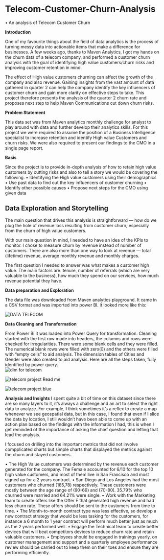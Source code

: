 # Telecom-Customer-Churn-Analysis
•	An analysis of Telecom Customer Churn


**Introduction**

One of my favourite things about the field of data analytics is the process of turning messy data into actionable items that make a difference for businesses. A few weeks ago, thanks to Maven Analytics, I got my hands on the churn data of a telecom company, and performed a customer churn analysis with the goal of identifying high value customers/churn risks and improving customer retention in mind.

The effect of High value customers churning can affect the growth of the company and also revenue. Gaining insights from the vast amount of data gathered in quarter 2 can help the company identify the key influencers of customer churn and gain more clarity on effective steps to take. This project therefore presents the analysis of the quarter 2 churn rate and proposes next step to help Maven Communications cut down churn risks.


**Problem Statement**

This data set was from Maven analytics monthly challenge for analyst to play around with data and further develop their analytics skills. For this project we were required to assume the position of a Business Intelligence specialist to increase retention and identify High value Customers and churn risks. We were also required to present our findings to the CMO in a single page report.


**Basis**

Since the project is to provide in-depth analysis of how to retain high value customers by cutting risks and also to tell a story we would be covering the following.
•	Identifying the High value customers using their demographics 
•	Use past data to find out the key influencers of customer churning 
•	Identify other possible causes
•	Propose next steps for the CMO using given data

## Data Exploration and Storytelling

The main question that drives this analysis is straightforward — how do we plug the hole of revenue loss resulting from customer churn, especially from the churn of high value customers.

With our main question in mind, I needed to have an idea of the KPIs to monitor. I chose to measure churn by revenue instead of number of customers. There are also more than one way to look at revenue — total (lifetime) revenue, average monthly revenue and monthly charges.

The first question I needed to answer was what makes a customer high value. The main factors are: tenure, number of referrals (which are very valuable to the business), how much they spend on our services, how much revenue potential they have. 

**Data preparation and Exploration**

The data file was downloaded from Maven analytics playground. It came in a CSV format and was imported into power BI. It looked more like this:  

![DATA TELECOM](https://user-images.githubusercontent.com/108904370/179870500-67fad2db-f6b9-4854-8a84-8d69dd96f1ac.PNG)


**Data Cleaning and Transformation**

From Power Bi it was loaded into Power Query for transformation. Cleaning started with the first row made into headers, the columns and rows were checked for irregularities. There were some blank cells and they were filled. The numerical blank rows were filled with zero(0) and the others were filled with “empty cells” to aid analysis.
The dimension tables of Cities and Gender were also created to aid analysis. Here are all the steps taken, fully identified by power query.               
    ![dim for telecom](https://user-images.githubusercontent.com/108904370/179870514-852e0ae1-6892-4233-9632-0daeb9a8406e.PNG)  
 

![telecom project Read me](https://user-images.githubusercontent.com/108904370/179870531-4ddc48a4-8c56-4fb6-8895-710fdb22eae9.PNG)

![telecom project blue](https://user-images.githubusercontent.com/108904370/179870980-1840fdfc-e2c2-4a26-8bd2-bf62ac5b91f1.PNG)

**Analysis and Insights**
I spent quite a bit of time on this dataset since there are so many layers to it, it’s always a challenge and an art to select the right data to analyze. For example, I think sometimes it’s a reflex to create a map whenever we see geospatial data, but in this case, I found that even if I slice the data by location, I still wouldn’t have been able to come up with an action plan based on the findings with the information I had, this is when I get reminded of the importance of asking the chief question and letting that lead the analysis.

I focused on drilling into the important metrics that did not involve compplicated charts but simple charts that displayed the metrics against the churn and stayed customers.

•	The High Value customers was determined by the revenue each customer generated for the company. The Female accounted for 6/10 for the top 10 high value customers, and most of them live in San Francisco and most signed up for a 2 years contract.
•	San Diego and Los Angeles had the most customers who churned (185,78) respectively. These customers were mostly between the age range of (60-69) and (70-80). 35.79% who churned were married and 64.21% were single.
•	Work with the Marketing team to create offers like the Offer E that generated high revenue and had less churn rate. These offers should be sent to the customers from time to time.
•	The Month-to-month contract type was less effective, so develop a new contract strategy that would be less tasking for the customers, for instance a 6 month to 1 year contract will perform much better just as much as the 2 years performed well.
•	Engage the Technical team to create better devices that will beat competitors devices to reduce churn rate and retain valuable customers. 
•	Employees should be engaged in trainings yearly, on customer management and support and a quarterly employee performance review should be carried out to keep them on their toes and ensure they are performing efficiently.



